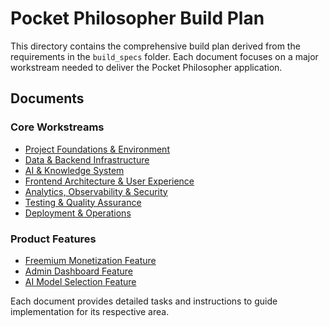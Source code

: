 # Pocket Philosopher Build Plan

This directory contains the comprehensive build plan derived from the requirements in the `build_specs` folder. Each document focuses on a major workstream needed to deliver the Pocket Philosopher application.

## Documents

### Core Workstreams
- [Project Foundations & Environment](project-foundations-and-environment.md)
- [Data & Backend Infrastructure](data-and-backend-infrastructure.md)
- [AI & Knowledge System](ai-and-knowledge-system.md)
- [Frontend Architecture & User Experience](frontend-architecture-and-user-experience.md)
- [Analytics, Observability & Security](analytics-observability-and-security.md)
- [Testing & Quality Assurance](testing-and-quality-assurance.md)
- [Deployment & Operations](deployment-and-operations.md)

### Product Features
- [Freemium Monetization Feature](freemium-monetization-feature.md)
- [Admin Dashboard Feature](admin-dashboard-feature.md)
- [AI Model Selection Feature](ai-model-selection-feature.md)

Each document provides detailed tasks and instructions to guide implementation for its respective area.
